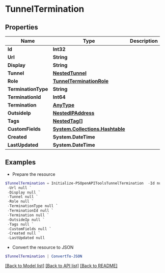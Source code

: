 # TunnelTermination
## Properties

Name | Type | Description | Notes
------------ | ------------- | ------------- | -------------
**Id** | **Int32** |  | [readonly] 
**Url** | **String** |  | [readonly] 
**Display** | **String** |  | [readonly] 
**Tunnel** | [**NestedTunnel**](NestedTunnel.md) |  | 
**Role** | [**TunnelTerminationRole**](TunnelTerminationRole.md) |  | 
**TerminationType** | **String** |  | 
**TerminationId** | **Int64** |  | [optional] 
**Termination** | [**AnyType**](.md) |  | [readonly] 
**OutsideIp** | [**NestedIPAddress**](NestedIPAddress.md) |  | [optional] 
**Tags** | [**NestedTag[]**](NestedTag.md) |  | [optional] 
**CustomFields** | [**System.Collections.Hashtable**](AnyType.md) |  | [optional] 
**Created** | **System.DateTime** |  | [readonly] 
**LastUpdated** | **System.DateTime** |  | [readonly] 

## Examples

- Prepare the resource
```powershell
$TunnelTermination = Initialize-PSOpenAPIToolsTunnelTermination  -Id null `
 -Url null `
 -Display null `
 -Tunnel null `
 -Role null `
 -TerminationType null `
 -TerminationId null `
 -Termination null `
 -OutsideIp null `
 -Tags null `
 -CustomFields null `
 -Created null `
 -LastUpdated null
```

- Convert the resource to JSON
```powershell
$TunnelTermination | ConvertTo-JSON
```

[[Back to Model list]](../README.md#documentation-for-models) [[Back to API list]](../README.md#documentation-for-api-endpoints) [[Back to README]](../README.md)

